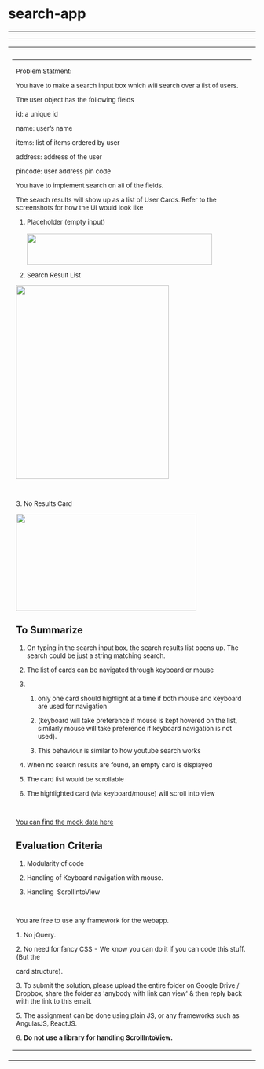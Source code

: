# search-app

<!DOCTYPE html>
<html lang="en">
  <!-- <head>
    <meta http-equiv="Content-Type" content="text/html; charset=UTF-8" />
    <style type="text/css" nonce="tWFnJgG2PWOuJLui4ORbDQ">
      body,
      td,
      div,
      p,
      a,
      input {
        font-family: arial, sans-serif;
      }
    </style>
    <meta http-equiv="X-UA-Compatible" content="IE=edge" />
    <style type="text/css" nonce="tWFnJgG2PWOuJLui4ORbDQ">
      body,
      td {
        font-size: 13px;
      }
      a:link,
      a:active {
        color: #1155cc;
        text-decoration: none;
      }
      a:hover {
        text-decoration: underline;
        cursor: pointer;
      }
      a:visited {
        color: ##6611cc;
      }
      img {
        border: 0px;
      }
      pre {
        white-space: pre;
        white-space: -moz-pre-wrap;
        white-space: -o-pre-wrap;
        white-space: pre-wrap;
        word-wrap: break-word;
        max-width: 800px;
        overflow: auto;
      }
      .logo {
        left: -7px;
        position: relative;
      }
    </style>
  </head> -->
  <body>
    <div class="bodycontainer">
      <hr />
      <div class="maincontent">
        <hr />
        <table
          width="100%"
          cellpadding="0"
          cellspacing="0"
          border="0"
          class="message"
        >
          <tr>
            <td align="right">
              <tr>
                <td colspan="2">
                  <table
                    width="100%"
                    cellpadding="12"
                    cellspacing="0"
                    border="0"
                  >
                    <tr>
                      <td>
                        <div style="overflow: hidden;">
                          <font size="-1">
                            <p>Problem Statment:</p>
                            <p dir="ltr">
                              You have to make a search input box which will
                              search over a list of users.
                            </p>
                            <p dir="ltr">
                              The user object has the following fields
                            </p>
                            <p dir="ltr">id: a unique id</p>
                            <p dir="ltr">name: user’s name</p>
                            <p dir="ltr">
                              items: list of items ordered by user
                            </p>
                            <p dir="ltr">address: address of the user</p>
                            <p dir="ltr">pincode: user address pin code</p>
                            <p dir="ltr">
                              You have to implement search on all of the fields.
                            </p>
                            <p dir="ltr">
                              The search results will show up as a list of User
                              Cards. Refer to the screenshots for how the UI
                              would look like
                            </p>
                            <ol>
                              <li dir="ltr">
                                <p dir="ltr">
                                  Placeholder (empty input)<br /><br /><img
                                    src="https://lh4.googleusercontent.com/LD1eSKcbyukzQDWvnaEqj8yunVQxtZMzGMkwaFcFamKvLKunt-sQcyY11zy1cCs1bG_j2kv3SLr5_nEjZkY2Ryki9UhyRSZ4BvtlWEeGLM6GhYRSCIhhsKTN1Z_R8bKLlzJuowGm"
                                    width="377"
                                    height="63"
                                  />
                                </p>
                              </li>
                              <li dir="ltr">
                                <p dir="ltr">Search Result List</p>
                              </li>
                            </ol>
                            <p dir="ltr">
                              <img
                                src="https://lh6.googleusercontent.com/MDj1Wix-wc8ptBVbU0DE26utmJ6qfDz-K3lRxr1TTxSD1sfI4wf6qSM_LQ9GDvHEGHZ8AoOa1J3GScXPOZ3tpnpSzjq9tNl3g4sBTMQ-J0L4ca_4t6fCp8y3T21ZFMDDpKUy9UCr"
                                width="311"
                                height="393"
                              />
                            </p>
                            <p><br /></p>
                            <p dir="ltr">3. No Results Card</p>
                            <p dir="ltr">
                              <img
                                src="https://lh5.googleusercontent.com/_0kHIwIK4Nx3FXFm8DkyC9vHdkuWw0Tgzkc3yz-wofVORSNOKavl_3G3vEmPvJiNE4idjAMMyyAzJBK1hVT3ROlH1_oubRR4T0iCAlTYQAyR9tOEHw50hxqiUTg7TkMlt1O6x-OV"
                                width="367"
                                height="197"
                              />
                            </p>
                            <h2 dir="ltr">To Summarize</h2>
                            <ol>
                              <li dir="ltr">
                                <p dir="ltr">
                                  On typing in the search input box, the search
                                  results list opens up. The search could be
                                  just a string matching search.
                                </p>
                              </li>
                              <li dir="ltr">
                                <p dir="ltr">
                                  The list of cards can be navigated through
                                  keyboard or mouse
                                </p>
                              </li>
                              <li>
                                <br />
                                <ol>
                                  <li dir="ltr">
                                    <p dir="ltr">
                                      only one card should highlight at a time
                                      if both mouse and keyboard are used for
                                      navigation
                                    </p>
                                  </li>
                                  <li dir="ltr">
                                    <p dir="ltr">
                                      (keyboard will take preference if mouse is
                                      kept hovered on the list, similarly mouse
                                      will take preference if keyboard
                                      navigation is not used).
                                    </p>
                                  </li>
                                  <li dir="ltr">
                                    <p dir="ltr">
                                      This behaviour is similar to how youtube
                                      search works
                                    </p>
                                  </li>
                                </ol>
                              </li>
                              <li dir="ltr">
                                <p dir="ltr">
                                  When no search results are found, an empty
                                  card is displayed
                                </p>
                              </li>
                              <li dir="ltr">
                                <p dir="ltr">
                                  The card list would be scrollable
                                </p>
                              </li>
                              <li dir="ltr">
                                <p dir="ltr">
                                  The highlighted card (via keyboard/mouse) will
                                  scroll into view
                                </p>
                              </li>
                            </ol>
                            <p><br /></p>
                            <p dir="ltr">
                              <a
                                href="http://www.mocky.io/v2/5ba8efb23100007200c2750c"
                                rel="noreferrer"
                                target="_blank"
                                data-saferedirecturl="https://www.google.com/url?hl=en&amp;q=http://www.mocky.io/v2/5ba8efb23100007200c2750c&amp;source=gmail&amp;ust=1586846115130000&amp;usg=AFQjCNHQI3w7R8sbFrCmcPfORY_IRbDx3w"
                                >You can find the mock data here</a
                              >
                            </p>
                            <h2 dir="ltr">Evaluation Criteria</h2>
                            <ol>
                              <li dir="ltr">
                                <p dir="ltr">Modularity of code</p>
                              </li>
                              <li dir="ltr">
                                <p dir="ltr">
                                  Handling of Keyboard navigation with mouse.
                                </p>
                              </li>
                              <li dir="ltr">
                                <p dir="ltr">Handling  ScrollIntoView</p>
                              </li>
                            </ol>
                            <p><br /></p>
                            <p dir="ltr">
                              You are free to use any framework for the webapp.
                            </p>
                            <p dir="ltr">1. No jQuery.</p>
                            <p dir="ltr">
                              2. No need for fancy CSS - We know you can do it
                              if you can code this stuff. (But the
                            </p>
                            <p dir="ltr">card structure).</p>
                            <p dir="ltr">
                              3. To submit the solution, please upload the
                              entire folder on Google Drive / Dropbox, share the
                              folder as &#39;anybody with link can view&#39;
                              &amp; then reply back with the link to this email.
                            </p>
                            <p dir="ltr">
                              5. The assignment can be done using plain JS, or
                              any frameworks such as AngularJS, ReactJS.
                            </p>
                            <p dir="ltr">
                              6.
                              <strong
                                >Do not use a library for handling
                                ScrollIntoView.</strong
                              >
                            </p>
                          </font>
                        </div>
                      </td>
                    </tr>
                  </table>
                </td>
              </tr>
            </td>
          </tr>
        </table>
      </div>
    </div>
  </body>
</html>
